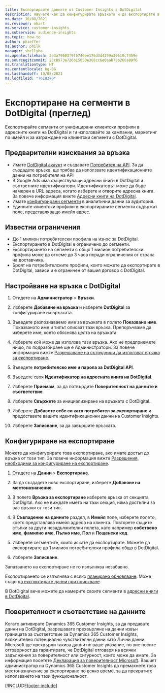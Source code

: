 ```yaml
---
title: Експортирайте данните от Customer Insights в DotDigital
description: Научете как да конфигурирате връзката и да експортирате в DotDigital.
ms.date: 10/08/2021
ms.reviewer: mhart
ms.service: customer-insights
ms.subservice: audience-insights
ms.topic: how-to
author: pkieffer
ms.author: philk
manager: shellyha
ms.openlocfilehash: 3e3a79603f9f5746ee176d3d4299a30510c7459e
ms.sourcegitcommit: 23c8973a726b15050e368cc6e0aab78b266a89f6
ms.translationtype: HT
ms.contentlocale: bg-BG
ms.lasthandoff: 10/08/2021
ms.locfileid: "7618370"
---
```

# <a name="export-segments-to-dotdigital-preview"></a>Експортиране на сегменти в DotDigital (преглед)

Експортирайте сегменти от унифицирани клиентски профили в адресните книги на DotDigital и ги използвайте за кампании, маркетинг по имейл и за изграждане на клиентски сегменти с DotDigital. 

## <a name="prerequisites-for-a-connection"></a>Предварителни изисквания за връзка

-   Имате [DotDigital акаунт](https://dotdigital.com/) и създавате [Потребител на API](https://support.dotdigital.com/hc/articles/115001718730-How-do-I-create-an-API-user). За да създадете връзка, ще трябва да използвате идентификационните данни на потребителя на API
-   В Google Ads има съществуващи адресни книги в DotDigital и съответните идентификатори. Идентификаторът може да бъде намерен в URL адреса, когато изберете и отворите адресна книга. За повече информация вижте [Адресни книги на DotDigital](https://support.dotdigital.com/hc/articles/212211968-Creating-an-address-book).
-   Имате [конфигурирани сегменти](segments.md) в аналитични данни за аудитория.
-   Единните клиентски профили в експортираните сегменти съдържат поле, представляващо имейл адрес.

## <a name="known-limitations"></a>Известни ограничения

- До 1 милион потребителски профила на износ за DotDigital.
- Експортирането в DotDigital е ограничено до сегменти.
- Експортирането на сегменти с общо 1 милион потребителски профила може да отнеме до 3 часа поради ограничения от страна на доставчика. 
- Броят на потребителските профили, които можете да експортирате в DotDigital, зависи и е ограничен от вашия договор с DotDigital.

## <a name="set-up-connection-to-dotdigital"></a>Настройване на връзка с DotDigital

1. Отидете на **Администратор** > **Връзки**.

1. Изберете **Добавяне на връзка** и изберете **DotDigital** за конфигуриране на връзката.

1. Въведете разпознаваемо име за връзката в полето **Показвано име**. Показваното име и типът описват тази връзка. Препоръчваме да изберете име, което обяснява целта на връзката.

1. Изберете кой може да използва тази връзка. Ако не предприемете нищо, по подразбиране ще е Администратори. За повече информация вижте [Разрешаване на сътрудници да използват връзка за експортиране](connections.md#allow-contributors-to-use-a-connection-for-exports).

1. Въведете **потребителско име и парола за DotDigital API**. 

1. Въведете своя **[Идентификатор на адресната книга на DotDigital](https://support.dotdigital.com/hc/articles/212211968-Creating-an-address-book)**.

1. Изберете **Приемам**, за да потвърдите **Поверителност на данните и съответствие**.

1. Изберете **Свържете** за инициализиране на връзката с DotDigital.

1. Изберете **Добавете себе си като потребител за експортиране** и предоставете вашите идентификационни данни на Customer Insights.

1. Изберете **Записване**, за да завършите връзката. 

## <a name="configure-an-export"></a>Конфигуриране на експортиране

Можете да конфигурирате това експортиране, ако имате достъп до връзка от този тип. За повече информация вижте [Разрешения, необходими за конфигуриране на експортиране](export-destinations.md#set-up-a-new-export).

1. Отидете на **Данни** > **Експортиране**.

1. За да създадете ново експортиране, изберете **Добавяне на местоназначение**.

1. В полето **Връзка за експортиране** изберете връзка от секцията DotDigital. Ако не виждате името на тази секция, няма достъпни за вас връзки от този тип.


1. В **Съвпадение на данните** раздел, в **Имейл** поле, изберете полето, което представлява имейл адреса на клиента. Повторете същите стъпки за други незадължителни полета, като например **собствено име**, **фамилно име**, **Пълно име**, **Пол** и **Пощенски код**.

1. Изберете сегментите, които искате да експортирате. Можете да експортирате до 1 милион потребителски профила общо в DotDigital.

1. Изберете **Записване**.

Запазването на експортиране не го изпълнява незабавно.

Експортирането се изпълнява с всяко [планирано обновяване](system.md#schedule-tab). Може също [да експортирате данни при поискване](export-destinations.md#run-exports-on-demand). 
 
В DotDigital вече можете да намерите своите сегменти в [адресни книги в DotDigital](https://support.dotdigital.com/hc/articles/212211968-Creating-an-address-book).


## <a name="data-privacy-and-compliance"></a>Поверителност и съответствие на данните

Когато активирате Dynamics 365 Customer Insights, за да предавате данни на DotDigital, разрешавате прехвърляне на данни извън границата за съответствие за Dynamics 365 Customer Insights, включително потенциално чувствителни данни като Лични данни. Microsoft ще прехвърли такива данни по ваше указание, но вие носите отговорност да гарантирате, че DotDigital отговаря на всички задължения за поверителност или сигурност, които може да имате. За информация посетете [Декларация за поверителност Microsoft](https://go.microsoft.com/fwlink/?linkid=396732).
Вашият администратор на Dynamics 365 Customer Insights да премахнете това местоназначение за експортиране по всяко време, за да прекратите използването на тази функционалност.


[!INCLUDE[footer-include](../includes/footer-banner.md)]
